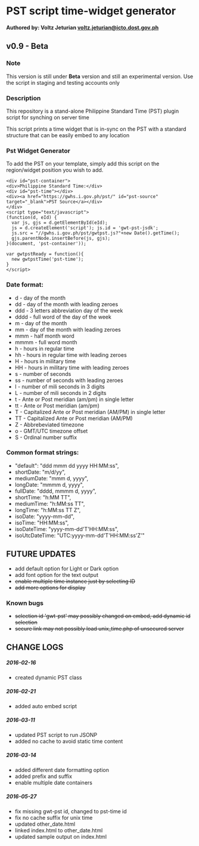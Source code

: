 # PST script time-widget generator
**Authored by: Voltz Jeturian voltz.jeturian@icto.dost.gov.ph**

## v0.9 - Beta

### Note
This version is still under **Beta** version and still an experimental version. Use the script in staging and testing accounts only

### Description
This repository is a stand-alone Philippine Standard Time (PST) plugin script for synching on server time

This script prints a time widget that is in-sync on the PST with a standard structure that can be easily embed to any location

### Pst Widget Generator
To add the PST on your template, simply add this script on the region/widget position you wish to add.


```
<div id="pst-container">
<div>Philippine Standard Time:</div>
<div id="pst-time"></div>
<div><a href="https://gwhs.i.gov.ph/pst/" id="pst-source" target="_blank">PST Source</a></div>
</div>
<script type="text/javascript">
(function(d, eId) {
  var js, gjs = d.getElementById(eId);
  js = d.createElement('script'); js.id = 'gwt-pst-jsdk';
  js.src = "//gwhs.i.gov.ph/pst/gwtpst.js?"+new Date().getTime();
  gjs.parentNode.insertBefore(js, gjs);
}(document, 'pst-container'));

var gwtpstReady = function(){
  new gwtpstTime('pst-time');
}
</script>
```
### Date format:
* d - day of the month
* dd - day of the month with leading zeroes
* ddd - 3 letters abbreviation day of the week
* dddd - full word of the day of the week
* m - day of the month
* mm - day of the month with leading zeroes
* mmm - half month word
* mmmm - full word month
* h - hours in regular time
* hh - hours in regular time with leading zeroes
* H - hours in military time
* HH - hours in military time with leading zeroes
* s - number of seconds
* ss - number of seconds with leading zeroes
* l - number of mili seconds in 3 digits
* L - number of mili seconds in 2 digits
* t - Ante or Post meridian (am/pm) in single letter
* tt - Ante or Post meridian (am/pm)
* T - Capitalized Ante or Post meridian (AM/PM) in single letter
* TT - Capitalized Ante or Post meridian (AM/PM)
* Z - Abbrebeviated timezone
* o - GMT/UTC timezone offset
* S - Ordinal number suffix

### Common format strings:
* "default":      "ddd mmm dd yyyy HH:MM:ss",
* shortDate:      "m/d/yy",
* mediumDate:     "mmm d, yyyy",
* longDate:       "mmmm d, yyyy",
* fullDate:       "dddd, mmmm d, yyyy",
* shortTime:      "h:MM TT",
* mediumTime:     "h:MM:ss TT",
* longTime:       "h:MM:ss TT Z",
* isoDate:        "yyyy-mm-dd",
* isoTime:        "HH:MM:ss",
* isoDateTime:    "yyyy-mm-dd'T'HH:MM:ss",
* isoUtcDateTime: "UTC:yyyy-mm-dd'T'HH:MM:ss'Z'"

## FUTURE UPDATES
- add default option for Light or Dark option
- add font option for the text output
- ~~enable multiple time instance just by selecting ID~~
- ~~add more options for display~~

### Known bugs
- ~~selection id 'gwt-pst' may possibly changed on embed, add dynamic id selection~~
- ~~secure link may not possibly load unix_time.php of unsecured server~~

## CHANGE LOGS
##### 2016-02-16
- created dynamic PST class

##### 2016-02-21
- added auto embed script

##### 2016-03-11
- updated PST script to run JSONP
- added no cache to avoid static time content

##### 2016-03-14
- added different date formatting option
- added prefix and suffix
- enable multiple date containers

##### 2016-05-27
- fix missing gwt-pst id, changed to pst-time id
- fix no cache suffix for unix time
- updated other_date.html
- linked index.html to other_date.html
- updated sample output on index.html
